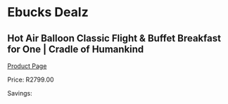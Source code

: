 
# Ebucks Dealz
## Hot Air Balloon Classic Flight & Buffet Breakfast for One | Cradle of Humankind
[Product Page](https://www.ebucks.com/web/shop/productSelected.do?prodId=265758732&catId=322194367)

Price: R2799.00

Savings: 


	